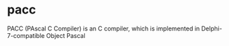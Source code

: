 # pacc
PACC (PAscal C Compiler) is an C compiler, which is implemented in Delphi-7-compatible Object Pascal
